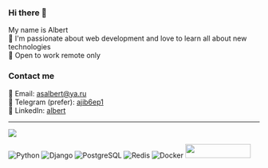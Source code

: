 ### Hi there 👋

My name is Albert
<br>🌱 I'm passionate about web development and love to learn all about new technologies
<br>🔭 Open to work remote only
<br>
### Contact me
📧 Email: [asalbert@ya.ru](mailto:asalbert@ya.ru)<br>
📱 Telegram (prefer): [ajib6ep1](https://t.me/ajib6ep1)<br>
📑 LinkedIn: [albert](https://www.linkedin.com/) 
___
<img src="https://github-readme-stats.vercel.app/api?username=ajib6ept&title_color=0074D9&text_color=E5C07B&icon_color=2ECC40&border_color=30363D&bg_color=161B22&show_icons=true&cache_seconds=1800&locale=en&border_radius=5&hide=stars,&count_private=true&include_all_commit=true">

![Python](https://img.shields.io/badge/Python-3776AB?style=for-the-badge&logo=python&logoColor=white) ![Django](https://img.shields.io/badge/Django-092E20?style=for-the-badge&logo=django&logoColor=white) ![PostgreSQL](https://img.shields.io/badge/PostgreSQL-316192?style=for-the-badge&logo=postgresql&logoColor=white) ![Redis](https://img.shields.io/badge/redis-%23DD0031.svg?&style=for-the-badge&logo=redis&logoColor=white) ![Docker](https://img.shields.io/badge/docker-%230db7ed.svg?style=for-the-badge&logo=docker&logoColor=white) <a href="https://www.codewars.com/users/ajib6ept"><img src="https://www.codewars.com/users/ajib6ept/badges/micro" width="131" height="28" /></a>
<!---
[![LeetCode user ajib6ept](https://img.shields.io/badge/dynamic/json?style=for-the-badge&labelColor=black&color=%23ffa116&label=&query=solvedOverTotal&url=https%3A%2F%2Fleetcode-badge.vercel.app%2Fapi%2Fusers%2Fajib6ept&logo=leetcode&logoColor=yellow)](https://leetcode.com/ajib6ept/)
-->
